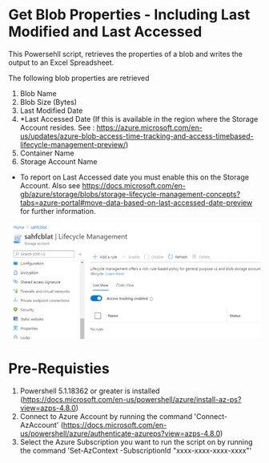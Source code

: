 # Get Blob Properties - Including Last Modified and Last Accessed

This Powersehll script, retrieves the properties of a blob and writes the output to an Excel Spreadsheet. 

The following blob properties are retrieved 

1) Blob Name
2) Blob Size (Bytes)
3) Last Modified Date
4) *Last Accessed Date (If this is available in the region where the Storage Account resides.  See : https://azure.microsoft.com/en-us/updates/azure-blob-access-time-tracking-and-access-timebased-lifecycle-management-preview/)
5) Container Name
6) Storage Account Name


* To report on Last Accessed date you must enable this on the Storage Account. Also see https://docs.microsoft.com/en-gb/azure/storage/blobs/storage-lifecycle-management-concepts?tabs=azure-portal#move-data-based-on-last-accessed-date-preview  for further information.



![GitHub Logo](/images/LastAccessed.png)

# Pre-Requisties

1) Powershell 5.1.18362 or greater is installed (https://docs.microsoft.com/en-us/powershell/azure/install-az-ps?view=azps-4.8.0)
2) Connect to Azure Account by running the command 'Connect-AzAccount'  (https://docs.microsoft.com/en-us/powershell/azure/authenticate-azureps?view=azps-4.8.0)
3) Select the Azure Subscription you want to run the script on by running the command 'Set-AzContext -SubscriptionId "xxxx-xxxx-xxxx-xxxx"'

